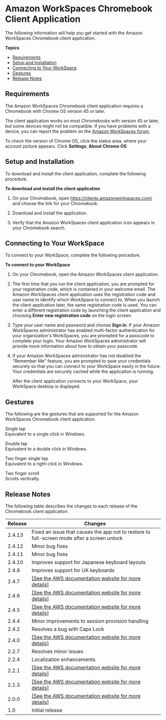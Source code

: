 # Amazon WorkSpaces Chromebook Client Application<a name="amazon-workspaces-chromebook-client"></a>

The following information will help you get started with the Amazon WorkSpaces Chromebook client application\.

**Topics**
+ [Requirements](#chromebook-requirements)
+ [Setup and Installation](#chromebook_setup)
+ [Connecting to Your WorkSpace](#chromebook_connecting)
+ [Gestures](#chromebook_gestures)
+ [Release Notes](#chromebook-release-notes)

## Requirements<a name="chromebook-requirements"></a>

The Amazon WorkSpaces Chromebook client application requires a Chromebook with Chrome OS version 45 or later\.

The client application works on most Chromebooks with version 45 or later, but some devices might not be compatible\. If you have problems with a device, you can report the problem on the [Amazon WorkSpaces forum](https://forums.aws.amazon.com/forum.jspa?forumID=164)\.

To check the version of Chrome OS, click the status area, where your account picture appears\. Click **Settings**, **About Chrome OS**\.

## Setup and Installation<a name="chromebook_setup"></a>

To download and install the client application, complete the following procedure\.

**To download and install the client application**

1. On your Chromebook, open [https://clients\.amazonworkspaces\.com/](https://clients.amazonworkspaces.com/) and choose the link for your Chromebook\.

1. Download and install the application\.

1. Verify that the Amazon WorkSpaces client application icon appears in your Chromebook search\.

## Connecting to Your WorkSpace<a name="chromebook_connecting"></a>

To connect to your WorkSpace, complete the following procedure\.

**To connect to your WorkSpace**

1. On your Chromebook, open the Amazon WorkSpaces client application\.

1. The first time that you run the client application, you are prompted for your registration code, which is contained in your welcome email\. The Amazon WorkSpaces client application uses the registration code and user name to identify which WorkSpace to connect to\. When you launch the client application later, the same registration code is used\. You can enter a different registration code by launching the client application and choosing **Enter new registration code** on the login screen\.

1. Type your user name and password and choose **Sign In**\. If your Amazon WorkSpaces administrator has enabled multi\-factor authentication for your organization's WorkSpaces, you are prompted for a passcode to complete your login\. Your Amazon WorkSpaces administrator will provide more information about how to obtain your passcode\.

1. If your Amazon WorkSpaces administrator has not disabled the "Remember Me" feature, you are prompted to save your credentials securely so that you can connect to your WorkSpace easily in the future\. Your credentials are securely cached while the application is running\.

   After the client application connects to your WorkSpace, your WorkSpace desktop is displayed\.

## Gestures<a name="chromebook_gestures"></a>

The following are the gestures that are supported for the Amazon WorkSpaces Chromebook client application\.

Single tap  
Equivalent to a single click in Windows\.

Double tap  
Equivalent to a double click in Windows\.

Two finger single tap  
Equivalent to a right\-click in Windows\.

Two finger scroll  
Scrolls vertically\.

## Release Notes<a name="chromebook-release-notes"></a>

The following table describes the changes to each release of the Chromebook client application\.


| Release | Changes | 
| --- | --- | 
|  2\.4\.13  |  Fixed an issue that causes the app not to restore to full\-screen mode after a screen unlock  | 
|  2\.4\.12  |  Minor bug fixes  | 
|  2\.4\.11  |  Minor bug fixes  | 
|  2\.4\.10  |  Improves support for Japanese keyboard layouts  | 
|  2\.4\.8  |  Improves support for UK keyboards  | 
|  2\.4\.7  |  [\[See the AWS documentation website for more details\]](http://docs.aws.amazon.com/workspaces/latest/userguide/amazon-workspaces-chromebook-client.html)  | 
|  2\.4\.6  |  [\[See the AWS documentation website for more details\]](http://docs.aws.amazon.com/workspaces/latest/userguide/amazon-workspaces-chromebook-client.html)  | 
|  2\.4\.5  |  [\[See the AWS documentation website for more details\]](http://docs.aws.amazon.com/workspaces/latest/userguide/amazon-workspaces-chromebook-client.html)  | 
|  2\.4\.4  |  Minor improvements to session provision handling  | 
|  2\.4\.2  |  Resolves a bug with Caps Lock  | 
|  2\.4\.0  |  [\[See the AWS documentation website for more details\]](http://docs.aws.amazon.com/workspaces/latest/userguide/amazon-workspaces-chromebook-client.html)  | 
|  2\.2\.7  |  Resolves minor issues  | 
|  2\.2\.4  |  Localization enhancements  | 
|  2\.2\.1  |  [\[See the AWS documentation website for more details\]](http://docs.aws.amazon.com/workspaces/latest/userguide/amazon-workspaces-chromebook-client.html)  | 
|  2\.1\.3  |  [\[See the AWS documentation website for more details\]](http://docs.aws.amazon.com/workspaces/latest/userguide/amazon-workspaces-chromebook-client.html)  | 
|  2\.0\.0  |  [\[See the AWS documentation website for more details\]](http://docs.aws.amazon.com/workspaces/latest/userguide/amazon-workspaces-chromebook-client.html)  | 
|  1\.0  |  Initial release  | 